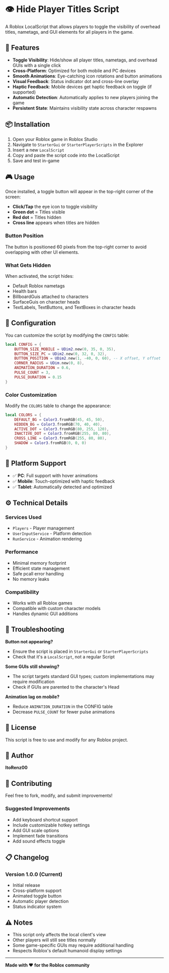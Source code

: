 # 👁️ Hide Player Titles Script

A Roblox LocalScript that allows players to toggle the visibility of overhead titles, nametags, and GUI elements for all players in the game.

## 🎯 Features

- **Toggle Visibility**: Hide/show all player titles, nametags, and overhead GUIs with a single click
- **Cross-Platform**: Optimized for both mobile and PC devices
- **Smooth Animations**: Eye-catching icon rotations and button animations
- **Visual Feedback**: Status indicator dot and cross-line overlay
- **Haptic Feedback**: Mobile devices get haptic feedback on toggle (if supported)
- **Automatic Detection**: Automatically applies to new players joining the game
- **Persistent State**: Maintains visibility state across character respawns

## 📦 Installation

1. Open your Roblox game in Roblox Studio
2. Navigate to `StarterGui` or `StarterPlayerScripts` in the Explorer
3. Insert a new `LocalScript`
4. Copy and paste the script code into the LocalScript
5. Save and test in-game

## 🎮 Usage

Once installed, a toggle button will appear in the top-right corner of the screen:

- **Click/Tap** the eye icon to toggle visibility
- **Green dot** = Titles visible
- **Red dot** = Titles hidden
- **Cross line** appears when titles are hidden

### Button Position

The button is positioned 60 pixels from the top-right corner to avoid overlapping with other UI elements.

### What Gets Hidden

When activated, the script hides:
- Default Roblox nametags
- Health bars
- BillboardGuis attached to characters
- SurfaceGuis on character heads
- TextLabels, TextButtons, and TextBoxes in character heads

## 🔧 Configuration

You can customize the script by modifying the `CONFIG` table:

```lua
local CONFIG = {
    BUTTON_SIZE_MOBILE = UDim2.new(0, 35, 0, 35),
    BUTTON_SIZE_PC = UDim2.new(0, 32, 0, 32),
    BUTTON_POSITION = UDim2.new(1, -40, 0, 60), -- X offset, Y offset
    CORNER_RADIUS = UDim.new(0, 8),
    ANIMATION_DURATION = 0.6,
    PULSE_COUNT = 3,
    PULSE_DURATION = 0.15
}
```

### Color Customization

Modify the `COLORS` table to change the appearance:

```lua
local COLORS = {
    DEFAULT_BG = Color3.fromRGB(45, 45, 50),
    HIDDEN_BG = Color3.fromRGB(70, 40, 40),
    ACTIVE_DOT = Color3.fromRGB(80, 255, 120),
    INACTIVE_DOT = Color3.fromRGB(255, 80, 80),
    CROSS_LINE = Color3.fromRGB(255, 80, 80),
    SHADOW = Color3.fromRGB(0, 0, 0)
}
```

## 📱 Platform Support

- ✅ **PC**: Full support with hover animations
- ✅ **Mobile**: Touch-optimized with haptic feedback
- ✅ **Tablet**: Automatically detected and optimized

## ⚙️ Technical Details

### Services Used
- `Players` - Player management
- `UserInputService` - Platform detection
- `RunService` - Animation rendering

### Performance
- Minimal memory footprint
- Efficient state management
- Safe pcall error handling
- No memory leaks

### Compatibility
- Works with all Roblox games
- Compatible with custom character models
- Handles dynamic GUI additions

## 🐛 Troubleshooting

**Button not appearing?**
- Ensure the script is placed in `StarterGui` or `StarterPlayerScripts`
- Check that it's a `LocalScript`, not a regular Script

**Some GUIs still showing?**
- The script targets standard GUI types; custom implementations may require modification
- Check if GUIs are parented to the character's Head

**Animation lag on mobile?**
- Reduce `ANIMATION_DURATION` in the CONFIG table
- Decrease `PULSE_COUNT` for fewer pulse animations

## 📝 License

This script is free to use and modify for any Roblox project.

## 👤 Author

**ItoRenz00**

## 🤝 Contributing

Feel free to fork, modify, and submit improvements!

### Suggested Improvements
- Add keyboard shortcut support
- Include customizable hotkey settings
- Add GUI scale options
- Implement fade transitions
- Add sound effects toggle

## 📋 Changelog

### Version 1.0.0 (Current)
- Initial release
- Cross-platform support
- Animated toggle button
- Automatic player detection
- Status indicator system

## ⚠️ Notes

- This script only affects the local client's view
- Other players will still see titles normally
- Some game-specific GUIs may require additional handling
- Respects Roblox's default humanoid display settings

---

**Made with ❤️ for the Roblox community**

